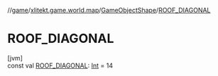 //[game](../../../index.md)/[xlitekt.game.world.map](../index.md)/[GameObjectShape](index.md)/[ROOF_DIAGONAL](-r-o-o-f_-d-i-a-g-o-n-a-l.md)

# ROOF_DIAGONAL

[jvm]\
const val [ROOF_DIAGONAL](-r-o-o-f_-d-i-a-g-o-n-a-l.md): [Int](https://kotlinlang.org/api/latest/jvm/stdlib/kotlin/-int/index.html) = 14
